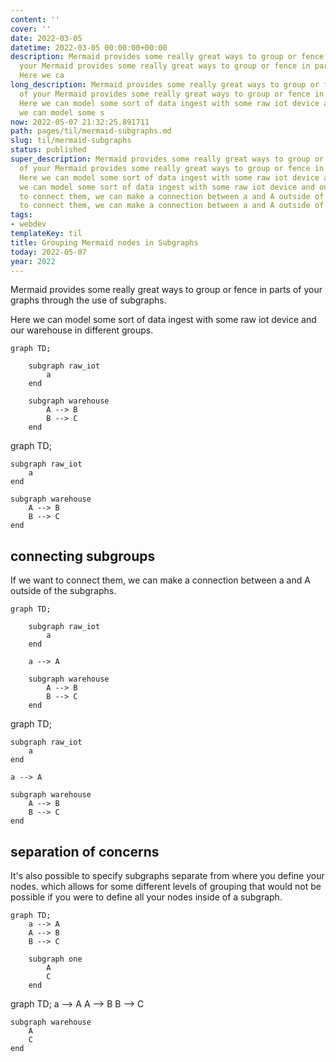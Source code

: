 ```yaml
---
content: ''
cover: ''
date: 2022-03-05
datetime: 2022-03-05 00:00:00+00:00
description: Mermaid provides some really great ways to group or fence in parts of
  your Mermaid provides some really great ways to group or fence in parts of your
  Here we ca
long_description: Mermaid provides some really great ways to group or fence in parts
  of your Mermaid provides some really great ways to group or fence in parts of your
  Here we can model some sort of data ingest with some raw iot device and our Here
  we can model some s
now: 2022-05-07 21:32:25.891711
path: pages/til/mermaid-subgraphs.md
slug: til/mermaid-subgraphs
status: published
super_description: Mermaid provides some really great ways to group or fence in parts
  of your Mermaid provides some really great ways to group or fence in parts of your
  Here we can model some sort of data ingest with some raw iot device and our Here
  we can model some sort of data ingest with some raw iot device and our If we want
  to connect them, we can make a connection between a and A outside of If we want
  to connect them, we can make a connection between a and A outside of It It
tags:
- webdev
templateKey: til
title: Grouping Mermaid nodes in Subgraphs
today: 2022-05-07
year: 2022
---
```


Mermaid provides some really great ways to group or fence in parts of your
graphs through the use of subgraphs.

Here we can model some sort of data ingest with some raw iot device and our
warehouse in different groups.

```
graph TD;

    subgraph raw_iot
        a
    end

    subgraph warehouse
        A --> B
        B --> C
    end
```
<script src='https://unpkg.com/mermaid@8.1.0/dist/mermaid.min.js'></script>
<div class='mermaid'>
graph TD;

    subgraph raw_iot
        a
    end

    subgraph warehouse
        A --> B
        B --> C
    end
</div>

## connecting subgroups

If we want to connect them, we can make a connection between a and A outside of
the subgraphs.

```
graph TD;

    subgraph raw_iot
        a
    end

    a --> A

    subgraph warehouse
        A --> B
        B --> C
    end
```
<script src='https://unpkg.com/mermaid@8.1.0/dist/mermaid.min.js'></script>
<div class='mermaid'>
graph TD;

    subgraph raw_iot
        a
    end

    a --> A

    subgraph warehouse
        A --> B
        B --> C
    end
</div>

## separation of concerns

It's also possible to specify subgraphs separate from where you define your
nodes. which allows for some different levels of grouping that would not be
possible if you were to define all your nodes inside of a subgraph.

```
graph TD;
    a --> A
    A --> B
    B --> C

    subgraph one
        A
        C
    end
```


<div class='mermaid'>
graph TD;
    a --> A
    A --> B
    B --> C

    subgraph warehouse
        A
        C
    end
</div>